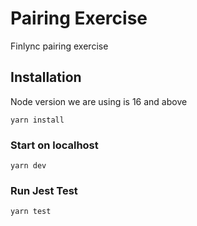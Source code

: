 # Pairing Exercise

Finlync pairing exercise

## Installation
Node version we are using is 16 and above

```
yarn install
```

### Start on localhost
```
yarn dev
```

### Run Jest Test
```
yarn test
```

